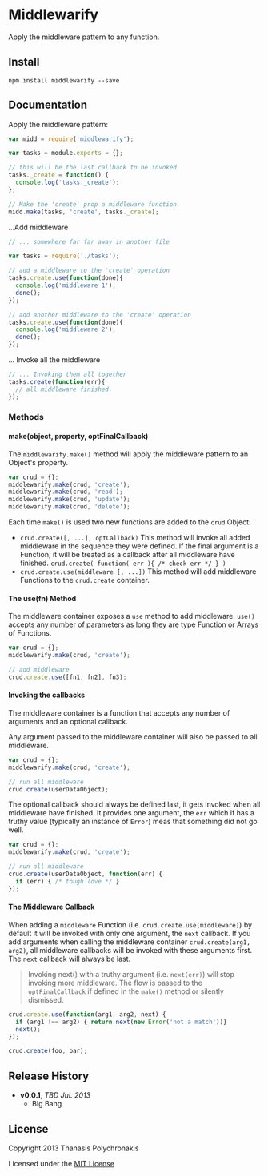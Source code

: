 # Middlewarify

Apply the middleware pattern to any function.


## Install

```shell
npm install middlewarify --save
```

## Documentation

Apply the middleware pattern:

```js
var midd = require('middlewarify');

var tasks = module.exports = {};

// this will be the last callback to be invoked
tasks._create = function() {
  console.log('tasks._create');
};

// Make the 'create' prop a middleware function.
midd.make(tasks, 'create', tasks._create);
```

...Add middleware

```js
// ... somewhere far far away in another file

var tasks = require('./tasks');

// add a middleware to the 'create' operation
tasks.create.use(function(done){
  console.log('middleware 1');
  done();
});

// add another middleware to the 'create' operation
tasks.create.use(function(done){
  console.log('middleware 2');
  done();
});

```

... Invoke all the middleware

```js
// ... Invoking them all together
tasks.create(function(err){
  // all middleware finished.
});

```

### Methods

#### make(object, property, optFinalCallback)

The `middlewarify.make()` method will apply the middleware pattern to an Object's property.

```js
var crud = {};
middlewarify.make(crud, 'create');
middlewarify.make(crud, 'read');
middlewarify.make(crud, 'update');
middlewarify.make(crud, 'delete');
```

Each time `make()` is used two new functions are added to the `crud` Object:

* `crud.create([, ...], optCallback)` This method will invoke all added middleware in the sequence they were defined. If the final argument is a Function, it will be treated as a callback after all middleware have finished. `crud.create( function( err ){ /* check err */ } )`
* `crud.create.use(middleware [, ...])` This method will add middleware Functions to the `crud.create` container.

#### The use(fn) Method

The middleware container exposes a `use` method to add middleware. `use()` accepts any number of parameters as long they are type Function or Arrays of Functions.

```js
var crud = {};
middlewarify.make(crud, 'create');

// add middleware
crud.create.use([fn1, fn2], fn3);
```

#### Invoking the callbacks

The middleware container is a function that accepts any number of arguments and an optional callback.

Any argument passed to the middleware container will also be passed to all middleware.

```js
var crud = {};
middlewarify.make(crud, 'create');

// run all middleware
crud.create(userDataObject);
```

The optional callback should always be defined last, it gets invoked when all middleware have finished. It provides one argument, the `err` which if has a truthy value (typically an instance of `Error`) meas that something did not go well.

```js
var crud = {};
middlewarify.make(crud, 'create');

// run all middleware
crud.create(userDataObject, function(err) {
  if (err) { /* tough love */ }
});
```

#### The Middleware Callback

When adding a `middleware` Function (i.e. `crud.create.use(middleware)`) by default it will be invoked with only one argument, the `next` callback. If you add arguments when calling the middleware container `crud.create(arg1, arg2)`, all middleware callbacks will be invoked with these arguments first. The `next` callback will always be last.

> Invoking next() with a truthy argument (i.e. `next(err)`) will stop invoking more middleware. The flow is passed to the `optFinalCallback` if defined in the `make()` method or silently dismissed.

```js
crud.create.use(function(arg1, arg2, next) {
  if (arg1 !== arg2) { return next(new Error('not a match'))}
  next();
});

crud.create(foo, bar);
```

## Release History
- **v0.0.1**, *TBD JuL 2013*
  - Big Bang

## License
Copyright 2013 Thanasis Polychronakis

Licensed under the [MIT License](LICENSE-MIT)

[grunt]: http://gruntjs.com/
[Getting Started]: https://github.com/gruntjs/grunt/wiki/Getting-started
[Gruntfile]: https://github.com/gruntjs/grunt/wiki/Sample-Gruntfile "Grunt's Gruntfile.js"
[grunt-replace]: https://github.com/erickrdch/grunt-string-replace "Grunt string replace"
[grunt-S3]: https://github.com/pifantastic/grunt-s3 "grunt-s3 task"
[thanpolas]: https://github.com/thanpolas "Thanasis Polychronakis"
